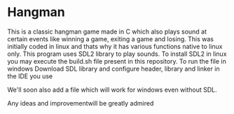 # Hangman
This is a classic hangman game made in C which also plays sound at certain events like winning a game, exiting a game and losing.
This was initially coded in linux and thats why it has various functions native to linux only.
This program uses SDL2 library to play sounds.
To install SDL2 in linux you may execute the build.sh file present in this repository.
To run the file in windows Download SDL library and configure header, library and linker in the IDE you use

We'll soon also add a file which will work for windows even without SDL.

Any ideas and improvementwill be greatly admired 


